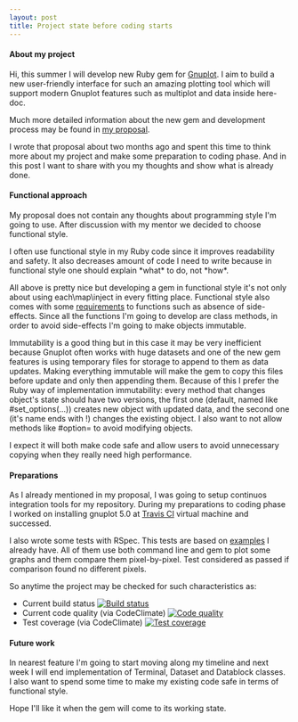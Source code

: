 ```yaml
---
layout: post
title: Project state before coding starts
---
```


#### About my project

Hi, this summer I will develop new Ruby gem for [Gnuplot](http://www.gnuplot.info/). I aim to build a new user-friendly interface for such an amazing plotting tool which will support modern Gnuplot features such as multiplot and data inside here-doc.

Much more detailed information about the new gem and development process may be found in [my proposal](http://www.google-melange.com/gsoc/proposal/public/google/gsoc2015/dilcom/5629499534213120).

I wrote that proposal about two months ago and spent this time to think more about my project and make some preparation to coding phase. And in this post I want to share with you my thoughts and show what is already done.

#### Functional approach

My proposal does not contain any thoughts about programming style I'm going to use. After discussion with my mentor we decided to choose functional style.

I often use functional style in my Ruby code since it improves readability and safety. It also decreases amount of code I need to write because in functional style one should explain \*what\* to do, not \*how\*.

All above is pretty nice but developing a gem in functional style it's not only about using each\map\inject in every fitting place.
Functional style also comes with some [requirements](http://www.sitepoint.com/functional-programming-techniques-with-ruby-part-i/) to functions such as absence of side-effects.
Since all the functions I'm going to develop are class methods, in order to avoid side-effects I'm going to make objects immutable.

Immutability is a good thing but in this case it may be very inefficient because Gnuplot often works with huge datasets and one of the new gem features is using temporary files for storage to append to them as data updates.
Making everything immutable will make the gem to copy this files before update and only then appending them.
Because of this I prefer the Ruby way of implementation immutability: every method that changes object's state should have two versions, the first one (default, named like #set_options(...)) creates new object with updated data, and the second one (it's name ends with !) changes the existing object. I also want to not allow methods like #option= to avoid modifying objects.

I expect it will both make code safe and allow users to avoid unnecessary copying when they really need high performance.

#### Preparations

As I already mentioned in my proposal, I was going to setup continuos integration tools for my repository. During my preparations to coding phase I worked on installing gnuplot 5.0 at [Travis CI](https://travis-ci.org/) virtual machine and successed.

I also wrote some tests with RSpec. This tests are based on [examples](https://github.com/dilcom/pilot-gnuplot/tree/master/samples) I already have. All of them use both command line and gem to plot some graphs and them compare them pixel-by-pixel. Test considered as passed if comparison found no different pixels.

So anytime the project may be checked for such characteristics as:

+ Current build status [![Build status](https://travis-ci.org/dilcom/pilot-gnuplot.svg?branch=master)](https://travis-ci.org/dilcom/pilot-gnuplot)
+ Current code quality (via CodeClimate) [![Code quality](https://codeclimate.com/github/dilcom/pilot-gnuplot/badges/gpa.svg)](https://codeclimate.com/github/dilcom/pilot-gnuplot/)
+ Test coverage (via CodeClimate) [![Test coverage](https://codeclimate.com/github/dilcom/pilot-gnuplot/badges/coverage.svg)](https://codeclimate.com/github/dilcom/pilot-gnuplot/)

#### Future work

In nearest feature I'm going to start moving along my timeline and next week I will end implementation of Terminal, Dataset and Datablock classes. I also want to spend some time to make my existing code safe in terms of functional style.

Hope I'll like it when the gem will come to its working state.
